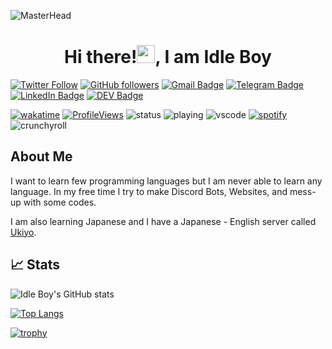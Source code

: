 ![MasterHead](https://cdn.discordapp.com/attachments/938314788814094376/1037776649908928583/3c1d845d56a94e4b01cfa383736f2409.gif)

<p align="center">
<h1 align="center"> Hi there!<img src="https://media.giphy.com/media/hvRJCLFzcasrR4ia7z/giphy.gif" width="29px" height="29px">, I am Idle Boy </h1>
</p>

[![Twitter Follow](https://img.shields.io/twitter/follow/Rahul24610?style=social)](https://twitter.com/intent/follow?screen_name=Rahul24610)
[![GitHub followers](https://img.shields.io/github/followers/idleboy4038?label=Follow&style=social)](https://github.com/idleboy4038/?tab=follow)
[![Gmail Badge](https://img.shields.io/badge/-Idle_Boy-c14438?style=social&logo=Gmail&logoColor=red&link=mailto:rahulkumarnh2001722780@gmail.com)](mailto:rahulkumarnh2001722780@gmail.com)
[![Telegram Badge](https://img.shields.io/badge/-Telegram-c14438?style=social&logo=Telegram&logoColor=red&link=https://t.me/idleboy)](https://t.me/idleboy)
[![LinkedIn Badge](https://img.shields.io/badge/-LinkedIn-blue?style=social&logo=Linkedin&logoColor=blue&link=https://www.linkedin.com/in/rahul24610/)](https://www.linkedin.com/in/rahul24610/)
[![DEV Badge](https://img.shields.io/badge/-DEV-c14438?style=social&logo=Dev.to&logoColor=black&link=https://dev.to/iamrahul24)](https://dev.to/iamrahul24)

[![wakatime](https://wakatime.com/badge/user/705a3d8c-3b44-42dc-b1ab-538ae517a186.svg)](https://wakatime.com/@705a3d8c-3b44-42dc-b1ab-538ae517a186)
[![ProfileViews](https://komarev.com/ghpvc/?username=idleboy4038&color=red&style=flat)](https://komarev.com/ghpvc/?username=idleboy4038) ![status](https://api.statusbadges.me/badge/status/389799943121928192?simple=true) ![playing](https://api.statusbadges.me/badge/playing/389799943121928192) ![vscode](https://api.statusbadges.me/badge/vscode/389799943121928192) [![spotify](https://api.statusbadges.me/badge/spotify/389799943121928192)](https://api.statusbadges.me/openspotify/389799943121928192) ![crunchyroll](https://api.statusbadges.me/badge/crunchyroll/389799943121928192)

## About Me

I want to learn few programming languages but I am never able to learn any language. In my free time I try to make Discord Bots, Websites, and mess-up with some codes. 

I am also learning Japanese and I have a Japanese - English server called [Ukiyo](https://discord.gg/dVWKSnnGp2).

## 📈 Stats

![Idle Boy's GitHub stats](https://github-readme-stats.vercel.app/api?username=idleboy4038&theme=tokyonight&show_icons=true)

[![Top Langs](https://github-readme-stats.vercel.app/api/top-langs/?username=idleboy4038&theme=dark&layout=compact)](https://github.com/idleboy4038)

[![trophy](https://github-profile-trophy.vercel.app/?username=idleboy4038&theme=juicyfresh)](https://github.com/idleboy4038)

